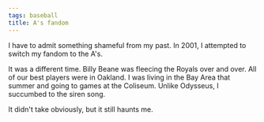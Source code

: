 ```yaml
---
tags: baseball
title: A's fandom
---
```


I have to admit something shameful from my past. In 2001, I attempted to switch my fandom to the A's.

It was a different time. Billy Beane was fleecing the Royals over and over. All of our best players were in Oakland. I was living in the Bay Area that summer and going to games at the Coliseum. Unlike Odysseus, I succumbed to the siren song.

It didn't take obviously, but it still haunts me.
